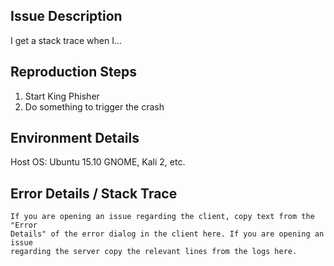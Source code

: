 ## Issue Description
I get a stack trace when I...

## Reproduction Steps
1. Start King Phisher
2. Do something to trigger the crash

## Environment Details
<!-- DO NOT SKIP THIS -->
Host OS: Ubuntu 15.10 GNOME, Kali 2, etc.

## Error Details / Stack Trace
<!-- DO NOT SKIP THIS -->
```
If you are opening an issue regarding the client, copy text from the "Error
Details" of the error dialog in the client here. If you are opening an issue
regarding the server copy the relevant lines from the logs here.
```
